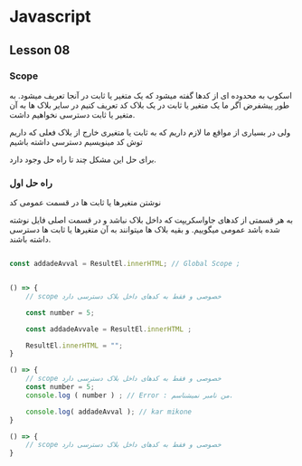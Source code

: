 # Javascript

## Lesson 08

### Scope

اسکوپ به محدوده ای از کدها گفته میشود که یک متغیر یا ثابت در آنجا تعریف میشود. 
به طور پیشفرض اگر ما یک متغیر یا ثابت در یک بلاک کد تعریف کنیم در سایر بلاک ها به آن متغیر یا ثابت دسترسی نخواهیم داشت. 

ولی در بسیاری از مواقع ما لازم داریم که به ثابت یا متغیری خارج از بلاک فعلی که داریم توش کد مینویسیم دسترسی داشته باشیم 


برای حل این مشکل چند تا راه حل وجود دارد. 

### راه حل اول 
نوشتن متغیرها یا ثابت ها در قسمت عمومی کد

به هر قسمتی از کدهای جاواسکریپت که داخل بلاک نباشد و در قسمت اصلی فایل نوشته شده باشد عمومی میگوییم. و بقیه بلاک ها میتوانند به آن متغیرها یا ثابت ها دسترسی داشته باشند. 

```js

const addadeAvval = ResultEl.innerHTML; // Global Scope ; 


() => {
    // scope خصوصی و فقط به کدهای داخل بلاک دسترسی دارد

    const number = 5; 

    const addadeAvvale = ResultEl.innerHTML ; 

    ResultEl.innerHTML = ""; 
}

() => {
    // scope خصوصی و فقط به کدهای داخل بلاک دسترسی دارد
    const number = 5; 
    console.log ( number ) ; // Error : من نامبر نمیشناسم.

    console.log( addadeAvval ); // kar mikone
}

() => {
    // scope خصوصی و فقط به کدهای داخل بلاک دسترسی دارد
}


```